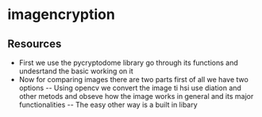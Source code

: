 # imagencryption
## Resources
- First we use the pycryptodome library go through its functions and undesrtand the basic working on it
- Now for comparing images there are two parts first of all we have two options
 --  Using opencv we convert the image ti hsi use diation and other metods and obseve  how the image works in general and its major functionalities 
 --  The easy other way is a built in libary
  
